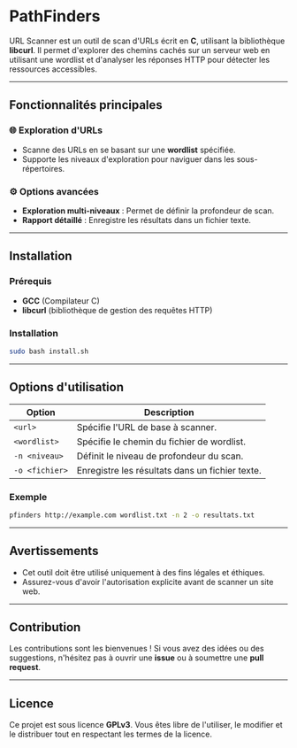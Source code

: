 # **PathFinders**

URL Scanner est un outil de scan d'URLs écrit en **C**, utilisant la bibliothèque **libcurl**. Il permet d'explorer des chemins cachés sur un serveur web en utilisant une wordlist et d'analyser les réponses HTTP pour détecter les ressources accessibles.

---

## **Fonctionnalités principales**

### 🌐 **Exploration d'URLs**
- Scanne des URLs en se basant sur une **wordlist** spécifiée.
- Supporte les niveaux d'exploration pour naviguer dans les sous-répertoires.


### ⚙️ **Options avancées**
- **Exploration multi-niveaux** : Permet de définir la profondeur de scan.
- **Rapport détaillé** : Enregistre les résultats dans un fichier texte.

---

## **Installation**

### Prérequis
- **GCC** (Compilateur C)
- **libcurl** (bibliothèque de gestion des requêtes HTTP)

### Installation
```bash
sudo bash install.sh
```

---

## **Options d'utilisation**

| Option              | Description                                                        |
|----------------------|--------------------------------------------------------------------|
| `<url>`             | Spécifie l'URL de base à scanner.                                   |
| `<wordlist>`        | Spécifie le chemin du fichier de wordlist.                         |
| `-n <niveau>`       | Définit le niveau de profondeur du scan.                           |
| `-o <fichier>`      | Enregistre les résultats dans un fichier texte.                    |

### Exemple
```bash
pfinders http://example.com wordlist.txt -n 2 -o resultats.txt
```

---

## **Avertissements**
- Cet outil doit être utilisé uniquement à des fins légales et éthiques.
- Assurez-vous d'avoir l'autorisation explicite avant de scanner un site web.

---

## **Contribution**
Les contributions sont les bienvenues ! Si vous avez des idées ou des suggestions, n'hésitez pas à ouvrir une **issue** ou à soumettre une **pull request**.

---

## **Licence**
Ce projet est sous licence **GPLv3**. Vous êtes libre de l'utiliser, le modifier et le distribuer tout en respectant les termes de la licence.

